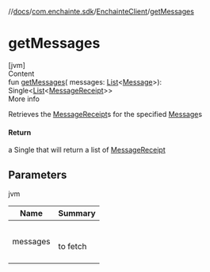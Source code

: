 //[docs](../../index.md)/[com.enchainte.sdk](../index.md)/[EnchainteClient](index.md)/[getMessages](get-messages.md)

# getMessages

[jvm]  
Content  
fun [getMessages](get-messages.md)(
messages: [List](https://kotlinlang.org/api/latest/jvm/stdlib/kotlin.collections/-list/index.html)<[Message](../../com.enchainte.sdk.message.domain/-message/index.md)>):
Single<[List](https://kotlinlang.org/api/latest/jvm/stdlib/kotlin.collections/-list/index.html)<[MessageReceipt](
../../com.enchainte.sdk.message.domain/-message-receipt/index.md)>>  
More info

Retrieves the [MessageReceipt](../../com.enchainte.sdk.message.domain/-message-receipt/index.md)s for the
specified [Message](../../com.enchainte.sdk.message.domain/-message/index.md)s

#### Return

a Single that will return a list of [MessageReceipt](../../com.enchainte.sdk.message.domain/-message-receipt/index.md)

## Parameters

jvm

|  Name|  Summary| 
|---|---|
| <a name="com.enchainte.sdk/EnchainteClient/getMessages/#kotlin.collections.List[com.enchainte.sdk.message.domain.Message]/PointingToDeclaration/"></a>messages| <a name="com.enchainte.sdk/EnchainteClient/getMessages/#kotlin.collections.List[com.enchainte.sdk.message.domain.Message]/PointingToDeclaration/"></a><br><br>to fetch<br><br>
  
  



